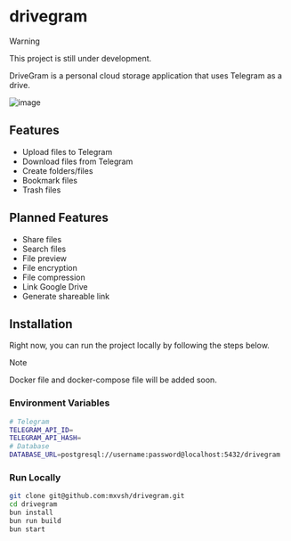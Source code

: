 # drivegram

> [!WARNING]
> This project is still under development.

DriveGram is a personal cloud storage application that uses Telegram as a drive.

![image](https://github.com/mxvsh/drivegram/assets/31907722/1706e7f1-9a8e-4ec2-8eb0-3c7d1c136090)

## Features

- Upload files to Telegram
- Download files from Telegram
- Create folders/files
- Bookmark files
- Trash files

## Planned Features

- Share files
- Search files
- File preview
- File encryption
- File compression
- Link Google Drive
- Generate shareable link

## Installation

Right now, you can run the project locally by following the steps below.

> [!NOTE]
> Docker file and docker-compose file will be added soon.

### Environment Variables

```bash
# Telegram
TELEGRAM_API_ID=
TELEGRAM_API_HASH=
# Database
DATABASE_URL=postgresql://username:password@localhost:5432/drivegram
```

### Run Locally

```bash
git clone git@github.com:mxvsh/drivegram.git
cd drivegram
bun install
bun run build
bun start
```
